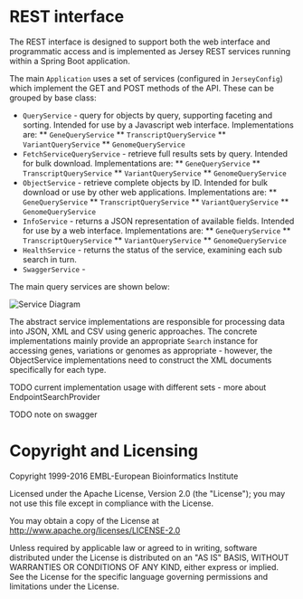 # REST interface

The REST interface is designed to support both the web interface and programmatic access and is implemented as Jersey REST services running within a Spring Boot application. 

The main `Application` uses a set of services (configured in `JerseyConfig`) which implement the GET and POST methods of the API. These can be grouped by base class:
* `QueryService` - query for objects by query, supporting faceting and sorting. Intended for use by a Javascript web interface. Implementations are:
** `GeneQueryService`
** `TranscriptQueryService`
** `VariantQueryService`
** `GenomeQueryService`
* `FetchServiceQueryService` - retrieve full results sets by query. Intended for bulk download. Implementations are:
** `GeneQueryService`
** `TranscriptQueryService`
** `VariantQueryService`
** `GenomeQueryService`
* `ObjectService` - retrieve complete objects by ID. Intended for bulk download or use by other web applications. Implementations are:
** `GeneQueryService`
** `TranscriptQueryService`
** `VariantQueryService`
** `GenomeQueryService`
* `InfoService` - returns a JSON representation of available fields. Intended for use by a web interface. Implementations are:
** `GeneQueryService`
** `TranscriptQueryService`
** `VariantQueryService`
** `GenomeQueryService`
* `HealthService` - returns the status of the service, examining each sub search in turn.
* `SwaggerService` - 

The main query services are shown below:

![Service Diagram](service_diagram.png)

The abstract service implementations are responsible for processing data into JSON, XML and CSV using generic approaches. The concrete implementations mainly provide an appropriate `Search` instance for accessing genes, variations or genomes as appropriate - however, the ObjectService implementations need to construct the XML documents specifically for each type.

TODO current implementation usage with different sets - more about EndpointSearchProvider

TODO note on swagger

# Copyright and Licensing
Copyright 1999-2016 EMBL-European Bioinformatics Institute

Licensed under the Apache License, Version 2.0 (the "License"); you may not use this file except in compliance with the License.

You may obtain a copy of the License at http://www.apache.org/licenses/LICENSE-2.0

Unless required by applicable law or agreed to in writing, software distributed under the License is distributed on an "AS IS" BASIS, WITHOUT WARRANTIES OR CONDITIONS OF ANY KIND, either express or implied. See the License for the specific language governing permissions and limitations under the License.